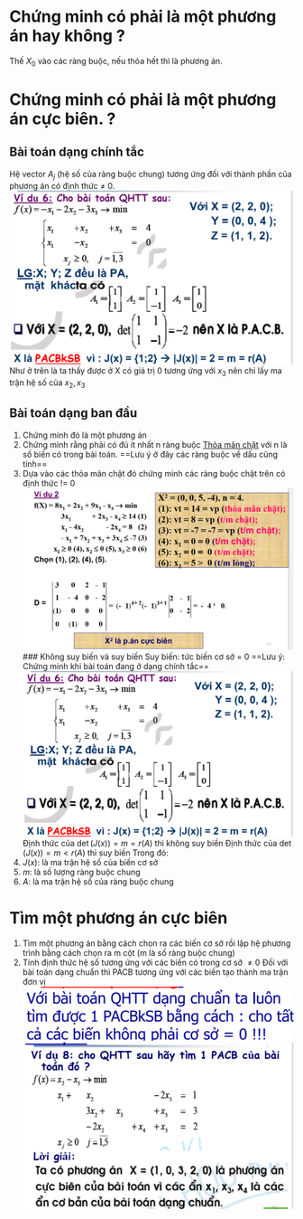 # Chứng minh có phải là một phương án hay không ?
Thế $X_0$ vào các ràng buộc, nếu thỏa hết thì là phương án.
# Chứng minh có phải là một phương án cực biên. ?
## Bài toán dạng chính tắc
Hệ vector $A_j$  (hệ số của ràng buộc chung) tương ứng đối với thành phần của phương án có định thức $\neq$ 0.
![](beed1a871e113374491216d61a3976ac.png)
Như ở trên là ta thấy được ở X có giá trị 0 tương ứng với $x_3$ nên chỉ lấy ma trận hệ số của $x_{2}, x_3$

## Bài toán dạng ban đầu
1. Chứng minh đó là một phương án 
2. Chứng minh rằng phải có đủ ít nhất n ràng buộc [Thỏa mãn chặt](Các%20khái%20niệm%20cơ%20bản%201#Thỏa%20mãn%20chặt%20và%20lỏng) với n là số biến có trong bài toán. ==Lưu ý ở đây các ràng buộc về dấu cũng tính==
4. Dựa vào các thỏa mãn chặt đó chứng minh các ràng buộc chặt trên có định thức  $!=$ 0    
![](50544f46ccdcab6cab9b0e596c71f731.png)### Không suy biến và suy biến
Suy biến: tức biến cơ sở = 0
==Lưu ý: Chứng minh khi bài toán đang ở dạng chính tắc==
![](beed1a871e113374491216d61a3976ac.png)
Định thức của $\det(J(x)) = m = r(A)$ thì không suy biến
Định thức của $\det(J(x)) = m < r(A)$ thì  suy biến
Trong đó:
1. $J(x)$: là ma trận hệ số của biến cơ sở
2. $m$: là số lượng ràng buộc chung
3. $A$: là ma trận hệ số của ràng buộc chung
# Tìm một phương án cực biên
1. Tìm một phương án bằng cách chọn ra các biến cơ sở rồi lập hệ phương trình bằng cách chọn ra m cột (m là số ràng buộc chung)
2. Tính định thức hệ số tương ứng với các biến có trong cơ sở $\neq 0$ 
Đối với bài toán dạng chuẩn thì PACB tương ứng với các biến tạo thành ma trận đơn vị 
![](80f8897d11e468b1c0ddbbd22d9a286d.png)
![](a34ce914763b6a9e038f3008077d702f.png)